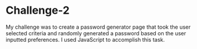 # Challenge-2

My challenge was to create a password generator page that took the user selected criteria and randomly generated a password based on the user inputted preferences.  I used JavaScript to accomplish this task.
